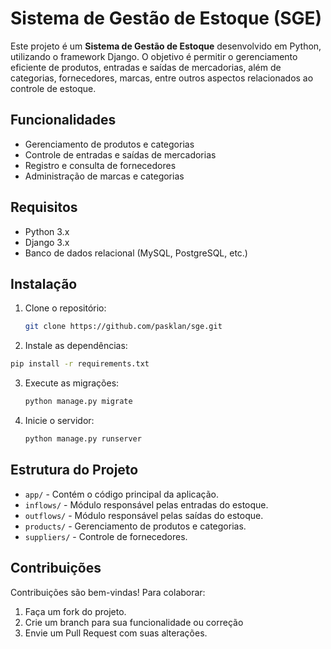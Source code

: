 # Sistema de Gestão de Estoque (SGE)

Este projeto é um **Sistema de Gestão de Estoque** desenvolvido em Python, utilizando o framework Django. O objetivo é permitir o gerenciamento eficiente de produtos, entradas e saídas de mercadorias, além de categorias, fornecedores, marcas, entre outros aspectos relacionados ao controle de estoque.

## Funcionalidades
- Gerenciamento de produtos e categorias
- Controle de entradas e saídas de mercadorias
- Registro e consulta de fornecedores
- Administração de marcas e categorias

## Requisitos
- Python 3.x
- Django 3.x
- Banco de dados relacional (MySQL, PostgreSQL, etc.)

## Instalação
1. Clone o repositório:
   ```bash
   git clone https://github.com/pasklan/sge.git
   ```
   
2. Instale as dependências:
  ```bash
  pip install -r requirements.txt
  ```

3. Execute as migrações:
   ```bash
   python manage.py migrate
   ```

4. Inicie o servidor:
   ```bash
   python manage.py runserver
   ```

## Estrutura do Projeto
- `app/` - Contém o código principal da aplicação.
- `inflows/` - Módulo responsável pelas entradas do estoque.
- `outflows/` - Módulo responsável pelas saídas do estoque.
- `products/` - Gerenciamento de produtos e categorias.
- `suppliers/` - Controle de fornecedores.

## Contribuições
Contribuições são bem-vindas! Para colaborar:
1. Faça um fork do projeto.
2. Crie um branch para sua funcionalidade ou correção
3. Envie um Pull Request com suas alterações.

